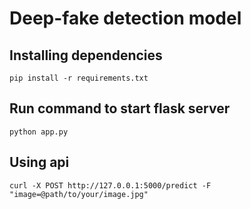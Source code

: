 # Deep-fake detection model

## Installing dependencies
```
pip install -r requirements.txt
```

## Run command to start flask server
```
python app.py
```

## Using api
```
curl -X POST http://127.0.0.1:5000/predict -F "image=@path/to/your/image.jpg"
```


